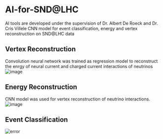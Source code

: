 # AI-for-SND@LHC 
AI tools are developed under the supervision of Dr. Albert De Roeck and Dr. Cris Villele
CNN model for event classification, energy and vertex reconstruction on SND@LHC data
## Vertex Reconstruction
Convolution neural network was trained as regression model to reconstruct the enrgy of neural current and charged current interactions of neutrinos
![image](https://github.com/user-attachments/assets/b201f9d0-1964-44bc-ae23-abd314208d3a)

## Energy Reconstruction
CNN model was used for vertex reconstruction of neutrino interactions.
![image](https://github.com/user-attachments/assets/8caf12f6-04f6-4327-b52f-0dc3946f7552)

## Event Classification

![error](https://github.com/user-attachments/assets/659dfb3d-0324-4fcc-97ff-452c47168e71)
 
